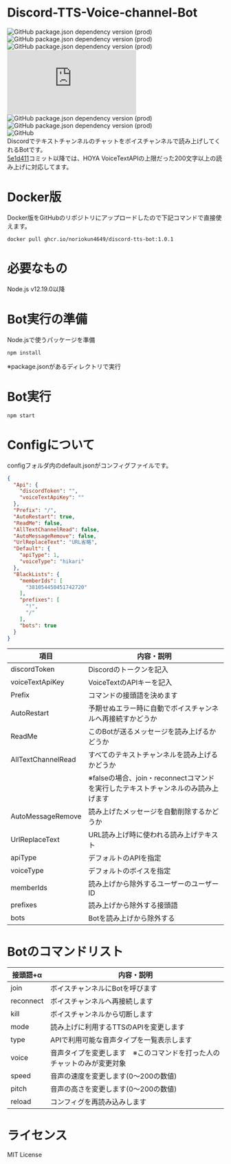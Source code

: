 # Discord-TTS-Voice-channel-Bot
![GitHub package.json dependency version (prod)](https://img.shields.io/github/package-json/dependency-version/noriokun4649/Discord-TTS-Voice-channel-Bot/@discordjs/opus) ![GitHub package.json dependency version (prod)](https://img.shields.io/github/package-json/dependency-version/noriokun4649/Discord-TTS-Voice-channel-Bot/config) ![GitHub package.json dependency version (prod)](https://img.shields.io/github/package-json/dependency-version/noriokun4649/Discord-TTS-Voice-channel-Bot/config-reloadable) ![GitHub package.json dependency version (prod)](https://img.shields.io/github/package-json/dependency-version/noriokun4649/Discord-TTS-Voice-channel-Bot/discord.js) ![GitHub package.json dependency version (prod)](https://img.shields.io/github/package-json/dependency-version/noriokun4649/Discord-TTS-Voice-channel-Bot/ffmpeg-static) ![GitHub package.json dependency version (prod)](https://img.shields.io/github/package-json/dependency-version/noriokun4649/Discord-TTS-Voice-channel-Bot/voice-text)  
![GitHub](https://img.shields.io/github/license/noriokun4649/Discord-TTS-Voice-channel-Bot)  
Discordでテキストチャンネルのチャットをボイスチャンネルで読み上げしてくれるBotです。  
[5e1d411](https://github.com/noriokun4649/Discord-TTS-Voice-channel-Bot/commit/5e1d4119eb6f0392218ee48a34d0abce73598dc7)コミット以降では、HOYA VoiceTextAPIの上限だった200文字以上の読み上げに対応してます。

# Docker版
Docker版をGitHubのリポジトリにアップロードしたので下記コマンドで直接使えます。  
```
docker pull ghcr.io/noriokun4649/discord-tts-bot:1.0.1
```

# 必要なもの
Node.js v12.19.0以降

# Bot実行の準備
Node.jsで使うパッケージを準備  
```
npm install
```  
※package.jsonがあるディレクトリで実行  

# Bot実行
```
npm start
```  

# Configについて
configフォルダ内のdefault.jsonがコンフィグファイルです。
```json
{
  "Api": {
    "discordToken": "",
    "voiceTextApiKey": ""
  },
  "Prefix": "/",
  "AutoRestart": true,
  "ReadMe": false,
  "AllTextChannelRead": false,
  "AutoMessageRemove": false,
  "UrlReplaceText": "URL省略",
  "Default": {
    "apiType": 1,
    "voiceType": "hikari"
  },
  "BlackLists": {
    "memberIds": [
      "381054450451742720"
    ],
    "prefixes": [
      "!",
      "/"
    ],
    "bots": true
  }
}
```

| 項目 | 内容・説明  |
| ------------ | ------------ |
| discordToken  |  Discordのトークンを記入 |
| voiceTextApiKey | VoiceTextのAPIキーを記入  |
| Prefix  |  コマンドの接頭語を決めます |
| AutoRestart  |  予期せぬエラー時に自動でボイスチャンネルへ再接続すかどうか |
| ReadMe  |  このBotが送るメッセージを読み上げるかどうか |
| AllTextChannelRead  |  すべてのテキストチャンネルを読み上げるかどうか |
|  |  ※falseの場合、join・reconnectコマンドを実行したテキストチャンネルのみ読み上げます |
| AutoMessageRemove  |  読み上げたメッセージを自動削除するかどうか |
| UrlReplaceText  |  URL読み上げ時に使われる読み上げテキスト |
| apiType  |  デフォルトのAPIを指定 |
| voiceType  |  デフォルトのボイスを指定 |
| memberIds  |  読み上げから除外するユーザーのユーザーID |
| prefixes  |  読み上げから除外する接頭語  |
| bots  |  Botを読み上げから除外する  |

# Botのコマンドリスト

| 接頭語+α | 内容・説明  |
| ------------ | ------------ |
| join  |  ボイスチャンネルにBotを呼びます |
| reconnect  |  ボイスチャンネルへ再接続します |
| kill  |  ボイスチャンネルから切断します |
| mode  |  読み上げに利用するTTSのAPIを変更します |
| type  |  APIで利用可能な音声タイプを一覧表示します |
| voice  |  音声タイプを変更します　※このコマンドを打った人のチャットのみが変更対象 |
| speed  |  音声の速度を変更します(0～200の数値) |
| pitch  |  音声の高さを変更します(0～200の数値) |
| reload  |  コンフィグを再読み込みします |

# ライセンス
MIT License
